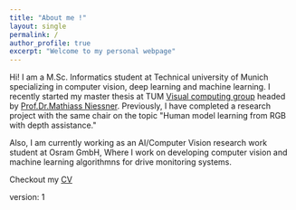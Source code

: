 ```yaml
---
title: "About me !"
layout: single
permalink: /
author_profile: true
excerpt: "Welcome to my personal webpage"
---
```


Hi! I am a M.Sc. Informatics student at Technical university of Munich specializing in computer vision, deep learning and machine learning. I recently started my master thesis at TUM [Visual computing group](http://www.niessnerlab.org/index.html) headed by [Prof.Dr.Mathiass Niessner](http://www.niessnerlab.org/members/matthias_niessner/profile.html). Previously, I have completed a research project with the same chair on the topic "Human model learning from RGB with depth assistance."

Also, I am currently working as an AI/Computer Vision research work student at Osram GmbH, Where I work on developing computer vision and machine learning algorithmns for drive monitoring systems.

Checkout my [CV](/pdfs/BalamuruganThambiraja_CV.pdf)


version: 1
